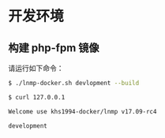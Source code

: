 # 开发环境

## 构建 php-fpm 镜像

请运行如下命令：

```bash
$ ./lnmp-docker.sh devlopment --build

$ curl 127.0.0.1

Welcome use khs1994-docker/lnmp v17.09-rc4

development

```
